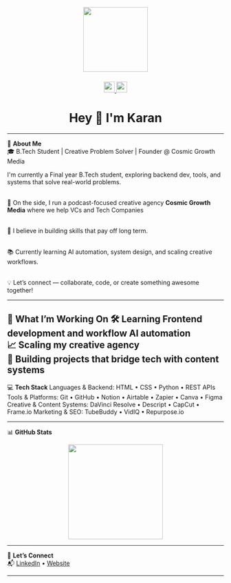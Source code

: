 <div align="center">
  <img height="150" src="https://media.giphy.com/media/M9gbBd9nbDrOTu1Mqx/giphy.gif" />
</div>

###

<div align="center">
  <a href="https://www.linkedin.com/in/karan-chaurasiya-693b86252/" target="_blank">
    <img src="https://img.shields.io/static/v1?message=LinkedIn&logo=linkedin&label=&color=0077B5&logoColor=white&labelColor=&style=for-the-badge" height="25" />
  </a>
  <a href="https://cosmicgrowthmedia.com" target="_blank">
    <img src="https://img.shields.io/static/v1?message=Website&logo=google-chrome&label=&color=4285F4&logoColor=white&labelColor=&style=for-the-badge" height="25" />
  </a>
</div>

###

<h1 align="center">Hey 👋 I'm Karan</h1>

---

💫 **About Me**  
🎓 B.Tech Student | Creative Problem Solver | Founder @ Cosmic Growth Media

I'm currently a Final year B.Tech student, exploring backend dev, tools, and systems that solve real-world problems.<br><br>

🚀 On the side, I run a podcast-focused creative agency <strong>Cosmic Growth Media</strong> where we help VCs and Tech Companies <br><br>

🎯 I believe in building skills that pay off long term.<br><br>

📚 Currently learning AI automation, system design, and scaling creative workflows.<br><br>

💡 Let’s connect — collaborate, code, or create something awesome together!

---

🌟 **What I’m Working On**
🛠 Learning Frontend development and workflow AI automation  
📈 Scaling my creative agency  
🎨 Building projects that bridge tech with content systems  
---

💻 **Tech Stack**
Languages & Backend:
HTML • CSS • Python • REST APIs
Tools & Platforms:
Git • GitHub • Notion • Airtable • Zapier • Canva • Figma
Creative & Content Systems:
DaVinci Resolve • Descript • CapCut • Frame.io
Marketing & SEO:
TubeBuddy • VidIQ • Repurpose.io

---

📊 **GitHub Stats**
<div align="center">
  <img src="https://streak-stats.demolab.com?user=karanchaurasiya&theme=dark&hide_border=false&border_radius=5" height="220" />
</div>

---

🔗 **Let’s Connect**  
📬 [LinkedIn](https://www.linkedin.com/in/karan-chaurasiya) • [Website](https://cosmicgrowthmedia.com)

---


